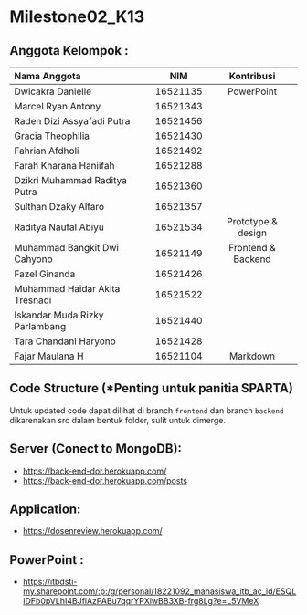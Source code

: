 # Milestone02_K13

## Anggota Kelompok :
| Nama Anggota   | NIM | Kontribusi |
| :---        |    :----:   | :---: |
| Dwicakra Danielle      | 16521135 | PowerPoint |
| Marcel Ryan Antony   | 16521343 | |
| Raden Dizi Assyafadi Putra | 16521456 | |
| Gracia Theophilia | 16521430 | |
| Fahrian Afdholi | 16521492 | |
| Farah Kharana Haniifah | 16521288 | |
| Dzikri Muhammad Raditya Putra | 16521360 | |
| Sulthan Dzaky Alfaro | 16521357 | |
| Raditya Naufal Abiyu | 16521534 | Prototype & design |
| Muhammad Bangkit Dwi Cahyono | 16521149 | Frontend & Backend |
| Fazel Ginanda  | 16521426 | |
| Muhammad Haidar Akita Tresnadi | 16521522 | |
| Iskandar Muda Rizky Parlambang | 16521440 | |
| Tara Chandani Haryono | 16521428 | |
| Fajar Maulana H | 16521104 | Markdown |

## Code Structure (*Penting untuk panitia SPARTA)
Untuk updated code dapat dilihat di branch ```frontend``` dan branch ```backend``` dikarenakan src dalam bentuk folder, sulit untuk dimerge.

## Server (Conect to MongoDB):
- https://back-end-dor.herokuapp.com/
- https://back-end-dor.herokuapp.com/posts

## Application:
- https://dosenreview.herokuapp.com/

## PowerPoint : 
- https://itbdsti-my.sharepoint.com/:p:/g/personal/18221092_mahasiswa_itb_ac_id/ESQLlDFb0pVLhI4BJfiAzPABu7qqrYPXlwBB3XB-frg8Lg?e=L5VMeX
